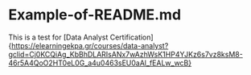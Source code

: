 # Example-of-README.md
This is a test for [Data Analyst Certification] {https://elearningekpa.gr/courses/data-analyst?gclid=Cj0KCQiAg_KbBhDLARIsANx7wAzhWsK1HP4YJKz6s7vz8ksM8-46r5A4QoO2HT0eL0G_a4u0463sEU0aAl_fEALw_wcB}
